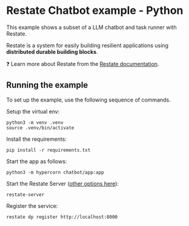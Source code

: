 # Restate Chatbot example - Python

This example shows a subset of a LLM chatbot and task runner with Restate.

Restate is a system for easily building resilient applications using **distributed durable building blocks**.

❓ Learn more about Restate from the [Restate documentation](https://docs.restate.dev).

## Running the example

To set up the example, use the following sequence of commands.

Setup the virtual env:

```shell
python3 -m venv .venv
source .venv/bin/activate
```

Install the requirements:

```shell
pip install -r requirements.txt
```

Start the app as follows:

```shell
python3 -m hypercorn chatbot/app:app
```

Start the Restate Server ([other options here](https://docs.restate.dev/develop/local_dev)):

```shell
restate-server
```

Register the service:

```shell
restate dp register http://localhost:8000
```
